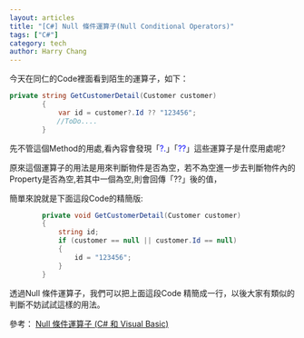 ```yaml
---
layout: articles
title: "[C#] Null 條件運算子(Null Conditional Operators)"
tags: ["C#"]
category: tech
author: Harry Chang
---
```


今天在同仁的Code裡面看到陌生的運算子，如下：

~~~ cs
private string GetCustomerDetail(Customer customer)
        {
            var id = customer?.Id ?? "123456";
　　　　　　　//ToDo....
        }
~~~

<p>先不管這個Method的用處,看內容會發現「<span style="color:#0000FF;">?.</span>」「<span style="color:#0000FF;">??</span>」這些運算子是什麼用處呢?</p>


<!--more-->

原來這個運算子的用法是用來判斷物件是否為空，若不為空進一步去判斷物件內的Property是否為空,若其中一個為空,則會回傳「??」後的值，

簡單來說就是下面這段Code的精簡版:
~~~ cs
        private void GetCustomerDetail(Customer customer)
        {
            string id;
            if (customer == null || customer.Id == null)
            {
                id = "123456";
            }
        }
~~~

透過Null 條件運算子，我們可以把上面這段Code 精簡成一行，以後大家有類似的判斷不妨試試這樣的用法。

參考：
[Null 條件運算子 (C# 和 Visual Basic)](https://docs.microsoft.com/zh-tw/dotnet/csharp/language-reference/operators/null-conditional-operators)